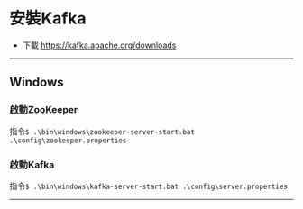 # 安裝Kafka

* 下載 https://kafka.apache.org/downloads
* * *
## Windows
### 啟動ZooKeeper
指令`$ .\bin\windows\zookeeper-server-start.bat .\config\zookeeper.properties`

### 啟動Kafka
指令`$ .\bin\windows\kafka-server-start.bat .\config\server.properties`

* * *
